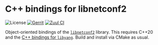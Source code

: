 # C++ bindings for libnetconf2

![License](https://img.shields.io/github/license/CESNET/libnetconf2-cpp)
[![Gerrit](https://img.shields.io/badge/patches-via%20Gerrit-blue)](https://gerrit.cesnet.cz/q/project:CzechLight/libnetconf2-cpp)
[![Zuul CI](https://img.shields.io/badge/zuul-checked-blue)](https://zuul.gerrit.cesnet.cz/t/public/buildsets?project=CzechLight/libnetconf2-cpp)

Object-oriented bindings of the [`libnetconf2`](https://github.com/CESNET/libnetconf2) library.
This requires C++20 and the [C++ bindings for `libyang`](https://github.com/CESNET/libyang-cpp).
Build and install via CMake as usual.
